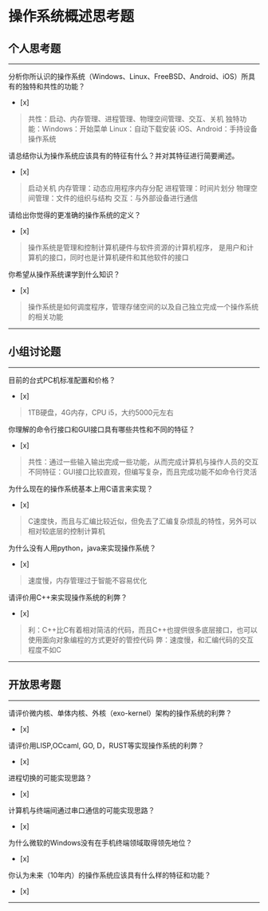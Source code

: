 # 操作系统概述思考题

## 个人思考题

---

分析你所认识的操作系统（Windows、Linux、FreeBSD、Android、iOS）所具有的独特和共性的功能？
- [x]  

>  共性：启动、内存管理、进程管理、物理空间管理、交互、关机
独特功能：Windows：开始菜单 Linux：自动下载安装 iOS、Android：手持设备操作系统

请总结你认为操作系统应该具有的特征有什么？并对其特征进行简要阐述。
- [x]  

>  启动关机
内存管理：动态应用程序内存分配
进程管理：时间片划分
物理空间管理：文件的组织与结构
交互：与外部设备进行通信

请给出你觉得的更准确的操作系统的定义？
- [x]  

>   操作系统是管理和控制计算机硬件与软件资源的计算机程序， 是用户和计算机的接口，同时也是计算机硬件和其他软件的接口

你希望从操作系统课学到什么知识？
- [x]  

>  操作系统是如何调度程序，管理存储空间的以及自己独立完成一个操作系统的相关功能  

---

## 小组讨论题

---

目前的台式PC机标准配置和价格？
- [x]  

>  1TB硬盘，4G内存，CPU i5，大约5000元左右

你理解的命令行接口和GUI接口具有哪些共性和不同的特征？
- [x]  

>  共性：通过一些输入输出完成一些功能，从而完成计算机与操作人员的交互
不同特征：GUI接口比较直观，但编写复杂，而且完成功能不如命令行灵活

为什么现在的操作系统基本上用C语言来实现？
- [x]  

>  C速度快，而且与汇编比较近似，但免去了汇编复杂烦乱的特性，另外可以相对较底层的控制计算机

为什么没有人用python，java来实现操作系统？
- [x]  

>  速度慢，内存管理过于智能不容易优化

请评价用C++来实现操作系统的利弊？
- [x]  

>   利：C++比C有着相对简洁的代码，而且C++也提供很多底层接口，也可以使用面向对象编程的方式更好的管控代码
弊：速度慢，和汇编代码的交互程度不如C

---

## 开放思考题

---

请评价微内核、单体内核、外核（exo-kernel）架构的操作系统的利弊？
- [x]  

>  

请评价用LISP,OCcaml, GO, D，RUST等实现操作系统的利弊？
- [x]  

>  

进程切换的可能实现思路？
- [x]  

>  

计算机与终端间通过串口通信的可能实现思路？
- [x]  

>  

为什么微软的Windows没有在手机终端领域取得领先地位？
- [x]  

>  

你认为未来（10年内）的操作系统应该具有什么样的特征和功能？
- [x]  

>  

---

